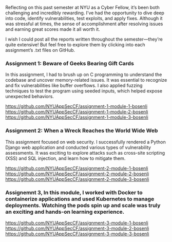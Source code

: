 Reflecting on this past semester at NYU as a Cyber Fellow, it’s been both challenging and incredibly rewarding. I’ve had the opportunity to dive deep into code, identify vulnerabilities, test exploits, and apply fixes. Although it was stressful at times, the sense of accomplishment after resolving issues and earning great scores made it all worth it.

I wish I could post all the reports written throughout the semester—they’re quite extensive! But feel free to explore them by clicking into each assignment’s .txt files on GitHub.

### Assignment 1: Beware of Geeks Bearing Gift Cards
In this assignment, I had to brush up on C programming to understand the codebase and uncover memory-related issues. It was essential to recognize and fix vulnerabilities like buffer overflows. I also applied fuzzing techniques to test the program using seeded inputs, which helped expose unexpected behaviors.

https://github.com/NYUAppSecCF/assignment-1-module-1-bosenli
https://github.com/NYUAppSecCF/assignment-1-module-2-bosenli
https://github.com/NYUAppSecCF/assignment-1-module-3-bosenli

### Assignment 2: When a Wreck Reaches the World Wide Web
This assignment focused on web security. I successfully rendered a Python Django web application and conducted various types of vulnerability assessments. It was exciting to explore attacks such as cross-site scripting (XSS) and SQL injection, and learn how to mitigate them.

https://github.com/NYUAppSecCF/assignment-2-module-1-bosenli
https://github.com/NYUAppSecCF/assignment-2-module-2-bosenli
https://github.com/NYUAppSecCF/assignment-2-module-3-bosenli


### Assignemnt 3, In this module, I worked with Docker to containerize applications and used Kubernetes to manage deployments. Watching the pods spin up and scale was truly an exciting and hands-on learning experience.

https://github.com/NYUAppSecCF/assignment-3-module-1-bosenli
https://github.com/NYUAppSecCF/assignment-3-module-2-bosenli
https://github.com/NYUAppSecCF/assignment-3-module-3-bosenli